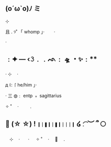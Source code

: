 (o´ω`o)ﾉ ミ
  -
 
⊹ 

且 . ୨˚ 「 whomp 」‧   ㅤㅤ·
 
 
‧   
 

 ﹕✦ — ‹𝟹﹒﹒ᨒ﹕ `🛸` ・`✨`﹕**
  -

  ‧   ⊹ㅤ    · ㅤ

д ꒰: 「 he/him 」‧

     
‧  三 ◍﹕ entp ﹢ sagittarius

 ✧ ˚ 　· 　　 .

🔗  (☆ ☆)  !  `❙❘❚❙❘❚❙❘❘❘❙` ໒ ː ͡ ︶ ՞ 🌕  
  -



ㅤ⊹ㅤ   ·ㅤㅤ·
 ㅤ   ✧ ˚ 　· 　🌙　 .    　
 






